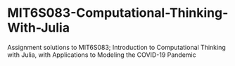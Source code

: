 # MIT6S083-Computational-Thinking-With-Julia
Assignment solutions to MIT6S083; Introduction to Computational Thinking with Julia, with Applications to Modeling the COVID-19 Pandemic
